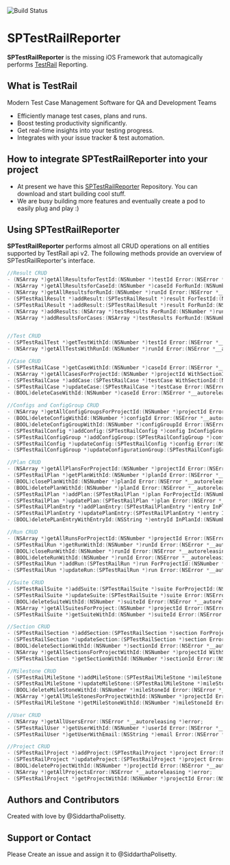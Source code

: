 ![Build Status](https://travis-ci.com/SiddarthaPolisetty/SPTestRailReporter.svg?token=gvbx8gBcsPpfM9guFszy&branch=master)
# **SPTestRailReporter**
**SPTestRailReporter** is the missing iOS Framework that automagically performs [TestRail](http://www.gurock.com/testrail/) Reporting.

## What is TestRail
Modern Test Case Management Software for QA and Development Teams
- Efficiently manage test cases, plans and runs.
- Boost testing productivity significantly.
- Get real-time insights into your testing progress.
- Integrates with your issue tracker & test automation.

## How to integrate SPTestRailReporter into your project
- At present we have this [SPTestRailReporter](https://github.com/SiddarthaPolisetty/SPTestRailReporter) Repository. You can download and start building cool stuff.
- We are busy building more features and eventually create a pod to easily plug and play :)

## Using SPTestRailReporter
**SPTestRailReporter** performs almost all CRUD operations on all entities supported by TestRail api v2. The following methods provide an overview of SPTestRailReporter's interface.

```objective-c
//Result CRUD
- (NSArray *)getAllResultsforTestId:(NSNumber *)testId Error:(NSError *__autoreleasing *)error;
- (NSArray *)getAllResultsforCaseId:(NSNumber *)caseId ForRunId:(NSNumber *)runId Error:(NSError *__autoreleasing *)error;
- (NSArray *)getAllResultsforRunId:(NSNumber *)runId Error:(NSError *__autoreleasing *)error;
- (SPTestRailResult *)addResult:(SPTestRailResult *)result ForTestId:(NSNumber *)testId Error:(NSError *__autoreleasing *)error;
- (SPTestRailResult *)addResult:(SPTestRailResult *)result ForRunId:(NSNumber *)runId ForCaseId:(NSNumber *)caseId Error:(NSError *__autoreleasing *)error;
- (NSArray *)addResults:(NSArray *)testResults ForRunId:(NSNumber *)runId Error:(NSError *__autoreleasing *)error;
- (NSArray *)addResultsForCases:(NSArray *)testResults ForRunId:(NSNumber *)runId Error:(NSError *__autoreleasing *)error;


//Test CRUD
- (SPTestRailTest *)getTestWithId:(NSNumber *)testId Error:(NSError *__autoreleasing *)error;
- (NSArray *)getAllTestsWithRunId:(NSNumber *)runId Error:(NSError *__autoreleasing *)error;

//Case CRUD
- (SPTestRailCase *)getCaseWithId:(NSNumber *)caseId Error:(NSError *__autoreleasing *)error;
- (NSArray *)getAllCasesForProjectId:(NSNumber *)projectId WithSectionId:(NSNumber *)sectionId WithSuiteId:(NSNumber *)suiteId Error:(NSError *__autoreleasing *)error;
- (SPTestRailCase *)addCase:(SPTestRailCase *)testCase WithSectionId:(NSNumber *)sectionId Error:(NSError *__autoreleasing *)error;
- (SPTestRailCase *)updateCase:(SPTestRailCase *)testCase Error:(NSError *__autoreleasing *)error;
- (BOOL)deleteCaseWithId:(NSNumber *)caseId Error:(NSError *__autoreleasing *)error;

//Configs and ConfigGroup CRUD
- (NSArray *)getAllConfigGroupsForProjectId:(NSNumber *)projectId Error:(NSError *__autoreleasing *)error;
- (BOOL)deleteConfigWithId:(NSNumber *)configId Error:(NSError *__autoreleasing *)error;
- (BOOL)deleteConfigGroupWithId:(NSNumber *)configGroupId Error:(NSError *__autoreleasing *)error;
- (SPTestRailConfig *)addConfig:(SPTestRailConfig *)config InConfigGroupId:(NSNumber *)configGroupId Error:(NSError *__autoreleasing *)error;
- (SPTestRailConfigGroup *)addConfigGroup:(SPTestRailConfigGroup *)configGroup InProjectId:(NSNumber *)projectId Error:(NSError *__autoreleasing *)error;
- (SPTestRailConfig *)updateConfig:(SPTestRailConfig *)config Error:(NSError *__autoreleasing *)error;
- (SPTestRailConfigGroup *)updateConfigurationGroup:(SPTestRailConfigGroup *)configGroup Error:(NSError *__autoreleasing *)error;

//Plan CRUD
- (NSArray *)getAllPlansForProjectId:(NSNumber *)projectId Error:(NSError *__autoreleasing *)error;
- (SPTestRailPlan *)getPlanWithId:(NSNumber *)planId Error:(NSError *__autoreleasing *)error;
- (BOOL)closePlanWithId:(NSNumber *)planId Error:(NSError *__autoreleasing *)error;
- (BOOL)deletePlanWithId:(NSNumber *)planId Error:(NSError *__autoreleasing *)error;
- (SPTestRailPlan *)addPlan:(SPTestRailPlan *)plan ForProjectId:(NSNumber *)projectId Error:(NSError *__autoreleasing *)error;
- (SPTestRailPlan *)updatePlan:(SPTestRailPlan *)plan Error:(NSError *__autoreleasing *)error;
- (SPTestRailPlanEntry *)addPlanEntry:(SPTestRailPlanEntry *)entry InPlanId:(NSNumber *)planId Error:(NSError *__autoreleasing *)error;
- (SPTestRailPlanEntry *)updatePlanEntry:(SPTestRailPlanEntry *)entry InPlanId:(NSNumber *)planId Error:(NSError *__autoreleasing *)error;
- (BOOL)deletePLanEntryWithEntryId:(NSString *)entryId InPlanId:(NSNumber *)planId Error:(NSError *__autoreleasing *)error;

//Run CRUD
- (NSArray *)getAllRunsForProjectId:(NSNumber *)projectId Error:(NSError *__autoreleasing *)error;
- (SPTestRailRun *)getRunWithId:(NSNumber *)runId Error:(NSError *__autoreleasing *)error;
- (BOOL)closeRunWithId:(NSNumber *)runId Error:(NSError *__autoreleasing *)error;
- (BOOL)deleteRunWithId:(NSNumber *)runId Error:(NSError *__autoreleasing *)error;
- (SPTestRailRun *)addRun:(SPTestRailRun *)run ForProjectId:(NSNumber *)projectId Error:(NSError *__autoreleasing *)error;
- (SPTestRailRun *)updateRun:(SPTestRailRun *)run Error:(NSError *__autoreleasing *)error;

//Suite CRUD
- (SPTestRailSuite *)addSuite:(SPTestRailSuite *)suite ForProjectId:(NSNumber *)projectId Error:(NSError *__autoreleasing *)error;
- (SPTestRailSuite *)updateSuite:(SPTestRailSuite *)suite Error:(NSError *__autoreleasing *)error;
- (BOOL)deleteSuiteWithId:(NSNumber *)suiteId Error:(NSError *__autoreleasing *)error;
- (NSArray *)getAllSuitesForProject:(NSNumber *)projectId Error:(NSError *__autoreleasing *)error;
- (SPTestRailSuite *)getSuiteWithId:(NSNumber *)suiteId Error:(NSError *__autoreleasing *)error;

//Section CRUD
- (SPTestRailSection *)addSection:(SPTestRailSection *)section ForProjectId:(NSNumber *)projectId Error:(NSError *__autoreleasing *)error;
- (SPTestRailSection *)updateSection:(SPTestRailSection *)section Error:(NSError *__autoreleasing *)error;
- (BOOL)deleteSectionWithId:(NSNumber *)sectionId Error:(NSError *__autoreleasing *)error;
- (NSArray *)getAllSectionsForProjectWithId:(NSNumber *)projectId WithSuiteId:(NSNumber *)suiteId Error:(NSError *__autoreleasing *)error;
- (SPTestRailSection *)getSectionWithId:(NSNumber *)sectionId Error:(NSError *__autoreleasing *)error;

//Milestone CRUD
- (SPTestRailMileStone *)addMileStone:(SPTestRailMileStone *)mileStone ForProjectId:(NSNumber *)projectId Error:(NSError *__autoreleasing *)error;
- (SPTestRailMileStone *)updateMileStone:(SPTestRailMileStone *)mileStone Error:(NSError *__autoreleasing *)error;
- (BOOL)deleteMileStoneWithId:(NSNumber *)mileStoneId Error:(NSError *__autoreleasing *)error;
- (NSArray *)getAllMileStonesForProjectWithId:(NSNumber *)projectId Error:(NSError *__autoreleasing *)error;
- (SPTestRailMileStone *)getMileStoneWithId:(NSNumber *)mileStoneId Error:(NSError *__autoreleasing *)error;

//User CRUD
- (NSArray *)getAllUsersError:(NSError *__autoreleasing *)error;
- (SPTestRailUser *)getUserWithId:(NSNumber *)userId Error:(NSError *__autoreleasing *)error;
- (SPTestRailUser *)getUserWithEmail:(NSString *)email Error:(NSError *__autoreleasing *)error;

//Project CRUD
- (SPTestRailProject *)addProject:(SPTestRailProject *)project Error:(NSError *__autoreleasing *)error;
- (SPTestRailProject *)updateProject:(SPTestRailProject *)project Error:(NSError *__autoreleasing *)error;
- (BOOL)deleteProjectWithId:(NSNumber *)projectId Error:(NSError *__autoreleasing *)error;
- (NSArray *)getAllProjectsError:(NSError *__autoreleasing *)error;
- (SPTestRailProject *)getProjectWithId:(NSNumber *)projectId Error:(NSError *__autoreleasing *)error;
```

## Authors and Contributors
Created with love by @SiddarthaPolisetty. 

## Support or Contact
Please Create an issue and assign it to @SiddarthaPolisetty.